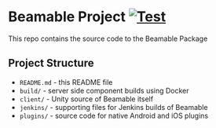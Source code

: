 Beamable Project [![Test](https://github.com/beamable/BeamableProduct/actions/workflows/main.yml/badge.svg?branch=main)](https://github.com/beamable/BeamableProduct/actions/workflows/main.yml)
================

This repo contains the source code to the Beamable Package

Project Structure
-----------------

* `README.md` - this README file
* `build/` - server side component builds using Docker
* `client/` - Unity source of Beamable itself
* `jenkins/` - supporting files for Jenkins builds of Beamable
* `plugins/` - source code for native Android and iOS plugins

